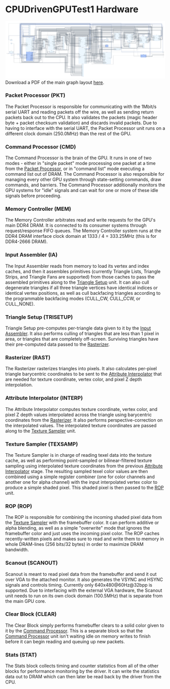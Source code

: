 # CPUDrivenGPUTest1 Hardware

![FPGA Main Graph Layout](design_1.png)
Download a PDF of the main graph layout [here](design_1.pdf).

### Packet Processor (PKT)

The Packet Processor is responsible for communicating with the 1Mbit/s serial UART and reading packets off the wire, as well as sending return packets back out to the CPU. It also validates the packets (magic header byte + packet checksum validation) and discards invalid packets. Due to having to interface with the serial UART, the Packet Processor unit runs on a different clock domain (250.0MHz) than the rest of the GPU.

### Command Processor (CMD)

The Command Processor is the brain of the GPU. It runs in one of two modes - either in "single packet" mode processing one packet at a time from the [Packet Processor](#Packet-Processor-PKT), or in "command list" mode executing a command list out of DRAM. The Command Processor is also responsible for managing every other GPU system through state-setting commands, draw commands, and barriers. The Command Processor additionally monitors the GPU systems for "idle" signals and can wait for one or more of these idle signals before proceeding.

### Memory Controller (MEM)

The Memory Controller arbitrates read and write requests for the GPU's main DDR4 DRAM. It is connected to its consumer systems through request/response FIFO queues. The Memory Controller system runs at the DDR4 DRAM interface clock domain at 1333 / 4 = 333.25MHz (this is for DDR4-2666 DRAM).

### Input Assembler (IA)

The Input Assembler reads from memory to load its vertex and index caches, and then it assembles primitives (currently Triangle Lists, Triangle Strips, and Triangle Fans are supported) from those caches to pass the assembled primitives along to the [Triangle Setup](#Triangle-Setup-TRISETUP) unit. It can also cull degenerate triangles if all three triangle vertices have identical indices or identical vertex positions, as well as cull backfacing triangles according to the programmable backfacing modes (CULL_CW, CULL_CCW, or CULL_NONE).

### Triangle Setup (TRISETUP)

Triangle Setup pre-computes per-triangle data given to it by the [Input Assembler](#Input-Assembler-IA). It also performs culling of triangles that are less than 1 pixel in area, or triangles that are completely off-screen. Surviving triangles have their pre-computed data passed to the [Rasterizer](#Rasterizer-RAST).

### Rasterizer (RAST)

The Rasterizer rasterizes triangles into pixels. It also calculates per-pixel triangle barycentric coordinates to be sent to the [Attribute Interpolator](#Attribute-Interpolator-INTERP) that are needed for texture coordinate, vertex color, and pixel Z depth interpolation.

### Attribute Interpolator (INTERP)

The Attribute Interpolator computes texture coordinate, vertex color, and pixel Z depth values interpolated across the triangle using barycentric coordinates from the [Rasterizer](#Rasterizer-RAST). It also performs perspective-correction on the interpolated values. The interpolated texture coordinates are passed along to the [Texture Sampler](#Texture-Sampler-TEXSAMP) unit.

### Texture Sampler (TEXSAMP)

The Texture Sampler is in charge of reading texel data into the texture cache, as well as performing point-sampled or bilinear-filtered texture sampling using interpolated texture coordinates from the previous [Attribute Interpolator](#Attribute-Interpolator-INTERP) stage. The resulting sampled texel color values are then combined using a simple register combiner (one for color channels and another one for alpha channel) with the input interpolated vertex color to produce a simple shaded pixel. This shaded pixel is then passed to the [ROP](#ROP-ROP) unit.

### ROP (ROP)

The ROP is responsible for combining the incoming shaded pixel data from the [Texture Sampler](#Texture-Sampler-TEXSAMP) with the framebuffer color. It can perform additive or alpha blending, as well as a simple "overwrite" mode that ignores the framebuffer color and just uses the incoming pixel color. The ROP caches recently-written pixels and makes sure to read and write them to memory in whole DRAM-lines (256 bits/32 bytes) in order to maximize DRAM bandwidth.

### Scanout (SCANOUT)

Scanout is meant to read pixel data from the framebuffer and send it out over VGA to the attached monitor. It also generates the VSYNC and HSYNC signals and controls timing. Currently only 640x480@60Hz@32bpp is supported. Due to interfacing with the external VGA hardware, the Scanout unit needs to run on its own clock domain (100.5MHz) that is separate from the main GPU core.

### Clear Block (CLEAR)

The Clear Block simply performs framebuffer clears to a solid color given to it by the [Command Processor](#Command-Processor-CMD). This is a separate block so that the [Command Processor](#Command-Processor-CMD) unit isn't waiting idle on memory writes to finish before it can begin reading and queuing up new packets.

### Stats (STAT)

The Stats block collects timing and counter statistics from all of the other blocks for performance monitoring by the driver. It can write the statistics data out to DRAM which can then later be read back by the driver from the CPU.